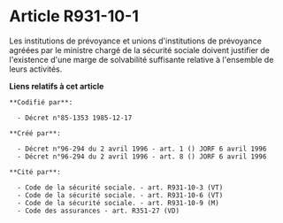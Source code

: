# Article R931-10-1

Les institutions de prévoyance et unions d'institutions de prévoyance agréées par le ministre chargé de la sécurité sociale
doivent justifier de l'existence d'une marge de solvabilité suffisante relative à l'ensemble de leurs activités.

**Liens relatifs à cet article**

	**Codifié par**:

	  - Décret n°85-1353 1985-12-17

	**Créé par**:

	  - Décret n°96-294 du 2 avril 1996 - art. 1 () JORF 6 avril 1996
	  - Décret n°96-294 du 2 avril 1996 - art. 8 () JORF 6 avril 1996

	**Cité par**:

	  - Code de la sécurité sociale. - art. R931-10-3 (VT)
	  - Code de la sécurité sociale. - art. R931-10-6 (VT)
	  - Code de la sécurité sociale. - art. R931-10-9 (M)
	  - Code des assurances - art. R351-27 (VD)
